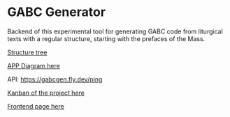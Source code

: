 # GABC Generator

Backend of this experimental tool for generating GABC code from liturgical texts with a regular structure, starting with the prefaces of the Mass.

[Structure tree](https://github.com/ramon-reichert/GABCgen/blob/18ee210e0c2810d4c98201b4f6ac6e6663dc2d33/documentation/tree.ini)

[APP Diagram here](https://excalidraw.com/#json=qrPCGQujr2X7NnTvQTrPM,mvIp1fm_HMl-FiL0mshB5g)

API: https://gabcgen.fly.dev/ping

[Kanban of the project here](https://trello.com/b/l2gSItKa/gabcgen)

[Frontend page here](https://ramon-reichert.github.io/popechant/)